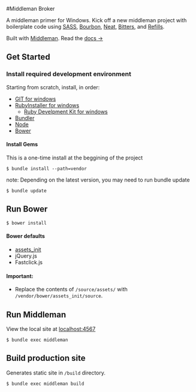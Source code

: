 #Middleman Broker

A middleman primer for Windows. Kick off a new middleman project with boilerplate code using [SASS](http://sass-lang.com/), [Bourbon](http://bourbon.io/), [Neat](http://neat.bourbon.io/), [Bitters](http://bitters.bourbon.io/), and [Refills](http://refills.bourbon.io/).

Built with [Middleman](http://middlemanapp.com). Read the [docs &rarr;](http://middlemanapp.com/basics/getting-started)

## Get Started

### Install required development environment
Starting from scratch, install, in order:

- [GIT for windows](http://git-scm.com/)
- [RubyInstaller for windows](http://rubyinstaller.org/)
  - [Ruby Develpment Kit for windows](https://github.com/oneclick/rubyinstaller/wiki/Development-Kit)
- [Bundler](http://bundler.io)
- [Node](http://nodejs.org/)
- [Bower](http://bower.io/)

#### Install Gems

This is a one-time install at the beggining of the project

```
$ bundle install --path=vendor
```

note: Depending on the latest version, you may need to run bundle update
```
$ bundle update
```

## Run Bower

```
$ bower install
```
#### Bower defaults

- [assets_init](https://github.com/kgcreative/assets_init)
- jQuery.js
- Fastclick.js

#### Important:
- Replace the contents of `/source/assets/` with `/vendor/bower/assets_init/source`.

## Run Middleman

View the local site at [localhost:4567](http://localhost:4567)

```
$ bundle exec middleman
```

## Build production site

Generates static site in `/build` directory.

```
$ bundle exec middleman build
```